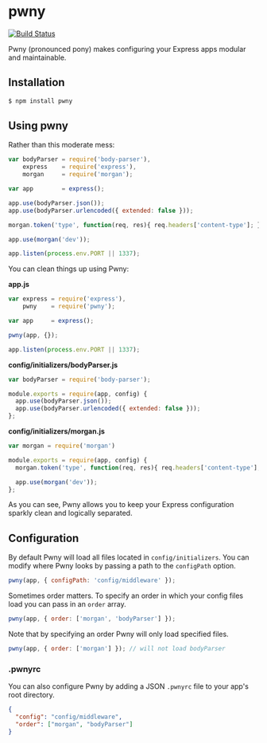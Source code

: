 # pwny

[![Build Status](https://travis-ci.org/anthonator/pwny.svg?branch=master)](https://travis-ci.org/anthonator/pwny)

Pwny (pronounced pony) makes configuring your Express apps modular and maintainable.

## Installation

```bash
$ npm install pwny
```

## Using pwny

Rather than this moderate mess:

```js
var bodyParser = require('body-parser'),
    express    = require('express'),
    morgan     = require('morgan');

var app        = express();

app.use(bodyParser.json());
app.use(bodyParser.urlencoded({ extended: false }));

morgan.token('type', function(req, res){ req.headers['content-type']; });

app.use(morgan('dev'));

app.listen(process.env.PORT || 1337);
```

You can clean things up using Pwny:

**app.js**

```js
var express = require('express'),
    pwny    = require('pwny');

var app     = express();

pwny(app, {});

app.listen(process.env.PORT || 1337);
```

**config/initializers/bodyParser.js**

```js
var bodyParser = require('body-parser');

module.exports = require(app, config) {
  app.use(bodyParser.json());
  app.use(bodyParser.urlencoded({ extended: false }));
};
```

**config/initializers/morgan.js**

```js
var morgan = require('morgan')

module.exports = require(app, config) {
  morgan.token('type', function(req, res){ req.headers['content-type']; });

  app.use(morgan('dev'));
};
```

As you can see, Pwny allows you to keep your Express configuration sparkly clean and logically separated.

## Configuration

By default Pwny will load all files located in ```config/initializers```. You can modify where Pwny looks by passing a path to the ```configPath``` option.

```js
pwny(app, { configPath: 'config/middleware' });
```

Sometimes order matters. To specify an order in which your config files load you can pass in an ```order``` array.

```js
pwny(app, { order: ['morgan', 'bodyParser'] });
```

Note that by specifying an order Pwny will only load specified files.

```js
pwny(app, { order: ['morgan'] }); // will not load bodyParser
```

### .pwnyrc

You can also configure Pwny by adding a JSON ```.pwnyrc``` file to your app's root directory.

```json
{
  "config": "config/middleware",
  "order": ["morgan", "bodyParser"]
}
```
